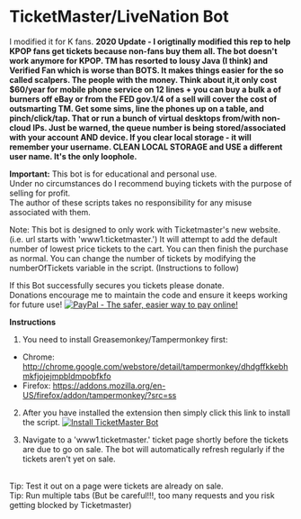 # TicketMaster/LiveNation Bot
I modified it for K fans.
**2020 Update - I origtinally modified this rep to help KPOP fans get tickets because non-fans buy them all. The bot doesn't work anymore for KPOP. TM has resorted to lousy Java (I think) and Verified Fan which is worse than BOTS. It makes things easier for the so called scalpers. The people with the money. Think about it,it only cost $60/year for mobile phone service on 12 lines + you can buy a bulk a of burners off eBay or from the FED gov.1/4 of a sell will cover the cost of outsmarting TM. Get some sims, line the phones up on a table, and pinch/click/tap. That or run a bunch of virtual desktops from/with non-cloud IPs. Just be warned, the queue number is being stored/associated with your account AND device. If you clear local storage - it will remember your username. CLEAN LOCAL STORAGE and USE a different user name. It's the only loophole.**

**Important:** 
This bot is for educational and personal use.  
Under no circumstances do I recommend buying tickets with the purpose of selling for profit.  
The author of these scripts takes no responsibility for any misuse associated with them.

Note: This bot is designed to only work with Ticketmaster's new website. (i.e. url starts with 'www1.ticketmaster.')
It will attempt to add the default number of lowest price tickets to the cart. You can then finish the purchase as normal.
You can change the number of tickets by modifying the numberOfTickets variable in the script. (Instructions to follow)

If this Bot successfully secures you tickets please donate.  
Donations encourage me to maintain the code and ensure it keeps working for future use!
[![PayPal - The safer, easier way to pay online!](https://www.paypalobjects.com/en_GB/i/btn/btn_donate_SM.gif "PayPal - The safer, easier way to pay online!")](https://www.paypal.me/ticketmasterbot)


**Instructions**

1) You need to install Greasemonkey/Tampermonkey first:
* Chrome: http://chrome.google.com/webstore/detail/tampermonkey/dhdgffkkebhmkfjojejmpbldmpobfkfo
* Firefox: https://addons.mozilla.org/en-US/firefox/addon/tampermonkey/?src=ss  

2) After you have installed the extension then simply click this link to install the script.
[![Install TicketMaster Bot](https://github.com/spikeruk/TicketmasterBot/blob/master/resources/install.png)](https://github.com/spikeruk/TicketmasterBot/raw/master/ticketmasterbot.user.js)


3) Navigate to a 'www1.ticketmaster.' ticket page shortly before the tickets are due to go on sale.
The bot will automatically refresh regularly if the tickets aren't yet on sale.  

<br>
Tip: Test it out on a page were tickets are already on sale. <br>
Tip: Run multiple tabs (But be careful!!!, too many requests and you risk getting blocked by Ticketmaster)

